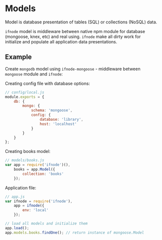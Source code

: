# Models

Model is database presentation of tables (SQL) or collections (NoSQL) data.

`ifnode` model is middleware between native npm module for database (mongoose, knex, etc) and real using. `ifnode` make all dirty work for initialize and populate all application data presentations.

## Example

Create `mongodb` model using `ifnode-mongoose` - middleware between `mongoose` module and `ifnode`:

Creating config file with database options:

```javascript
// config/local.js    
module.exports = {
    db: {
        mongo: {
            schema: 'mongoose',
            config: {
                database: 'library',
                host: 'localhost'
            }
        }
    }
};
```

Creating books model:

```javascript
// models/books.js    
var app = require('ifnode')(),
    books = app.Model({
        collection: 'books'
    });
```

Application file:

```javascript
// app.js    
var ifnode = require('ifnode'),
    app = ifnode({
        env: 'local'
    });

// load all models and initialize them
app.load();
app.models.books.findOne(); // return instance of mongoose.Model
```